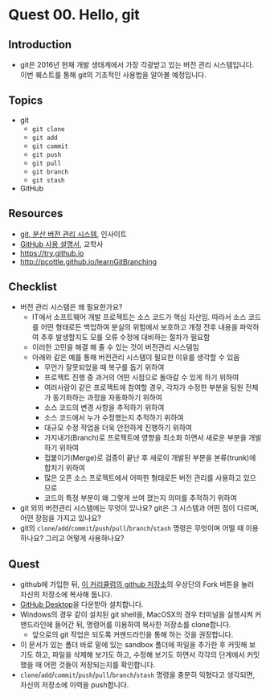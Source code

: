 # Quest 00. Hello, git


## Introduction
* git은 2016년 현재 개발 생태계에서 가장 각광받고 있는 버전 관리 시스템입니다. 이번 퀘스트를 통해 git의 기초적인 사용법을 알아볼 예정입니다.

## Topics
* git
  * `git clone`
  * `git add`
  * `git commit`
  * `git push`
  * `git pull`
  * `git branch`
  * `git stash`
* GitHub

## Resources
* [git, 분산 버전 관리 시스템](http://www.yes24.com/24/goods/3676100?scode=032&OzSrank=1), 인사이트
* [GitHub 사용 설명서](http://www.yes24.com/24/Goods/17638082?Acode=101), 교학사
* https://try.github.io
* http://pcottle.github.io/learnGitBranching

## Checklist
* 버전 관리 시스템은 왜 필요한가요?
    - IT에서 소프트웨어 개발 프로젝트는 소스 코드가 핵심 자산임. 따라서 소스 코드를 어떤 형태로든 백업하여 분실의 위험에서 보호하고 개정 전후 내용을 파악하여 추후 발생할지도 모를 오류 수정에 대비하는 절차가 필요함
    - 이러한 고민을 해결 해 줄 수 있는 것이 버전관리 시스템임
    - 아래와 같은 예를 통해 버전관리 시스템이 필요한 이유를 생각할 수 있음
        - 무언가 잘못되었을 때 복구를 돕기 위하여
        - 프로젝트 진행 중 과거의 어떤 시점으로 돌아갈 수 있게 하기 위하여
        - 여러사람이 같은 프로젝트에 참여할 경우, 각자가 수정한 부분을 팀원 전체가 동기화하는 과정을 자동화하기 위하여
        - 소스 코드의 변경 사항을 추적하기 위하여
        - 소스 코드에서 누가 수정했는지 추적하기 위하여
        - 대규모 수정 작업을 더욱 안전하게 진행하기 위하여
        - 가지내기(Branch)로 프로젝트에 영향을 최소화 하면서 새로운 부분을 개발하기 위하여
        - 접붙이기(Merge)로 검증이 끝난 후 새로이 개발된 부분을 본류(trunk)에 합치기 위하여
        - 많은 오픈 소스 프로젝트에서 어떠한 형태로든 버전 관리를 사용하고 있으므로
        - 코드의 특정 부분이 왜 그렇게 쓰여 졌는지 의미를 추적하기 위하여
* git 외의 버전관리 시스템에는 무엇이 있나요? git은 그 시스템과 어떤 점이 다르며, 어떤 장점을 가지고 있나요?
* git의 `clone`/`add`/`commit`/`push`/`pull`/`branch`/`stash` 명령은 무엇이며 어떨 때 이용하나요? 그리고 어떻게 사용하나요?

## Quest
* github에 가입한 뒤, [이 커리큘럼의 github 저장소](https://github.com/KnowRe/WebDevCurriculum)의 우상단의 Fork 버튼을 눌러 자신의 저장소에 복사해 둡니다.
* [GitHub Desktop](https://desktop.github.com/)을 다운받아 설치합니다.
* Windows의 경우 같이 설치된 git shell을, MacOSX의 경우 터미널을 실행시켜 커맨드라인에 들어간 뒤, 명령어를 이용하여 복사한 저장소를 clone합니다.
  * 앞으로의 git 작업은 되도록 커맨드라인을 통해 하는 것을 권장합니다.
* 이 문서가 있는 폴더 바로 밑에 있는 sandbox 폴더에 파일을 추가한 후 커밋해 보기도 하고, 파일을 삭제해 보기도 하고, 수정해 보기도 하면서 각각의 단계에서 커밋했을 때 어떤 것들이 저장되는지를 확인합니다.
* `clone`/`add`/`commit`/`push`/`pull`/`branch`/`stash` 명령을 충분히 익혔다고 생각되면, 자신의 저장소에 이력을 push합니다.
